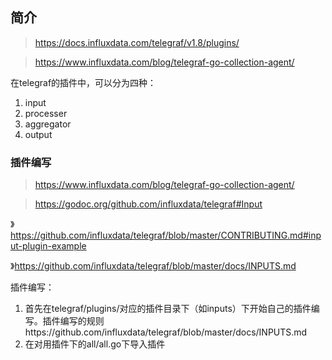 ## 简介


>https://docs.influxdata.com/telegraf/v1.8/plugins/

>https://www.influxdata.com/blog/telegraf-go-collection-agent/


在telegraf的插件中，可以分为四种：

1. input
2. processer
3. aggregator
4. output



### 插件编写

>https://www.influxdata.com/blog/telegraf-go-collection-agent/

>https://godoc.org/github.com/influxdata/telegraf#Input


》https://github.com/influxdata/telegraf/blob/master/CONTRIBUTING.md#input-plugin-example

》https://github.com/influxdata/telegraf/blob/master/docs/INPUTS.md



插件编写：

1. 首先在telegraf/plugins/对应的插件目录下（如inputs）下开始自己的插件编写。插件编写的规则https://github.com/influxdata/telegraf/blob/master/docs/INPUTS.md
2. 在对用插件下的all/all.go下导入插件










